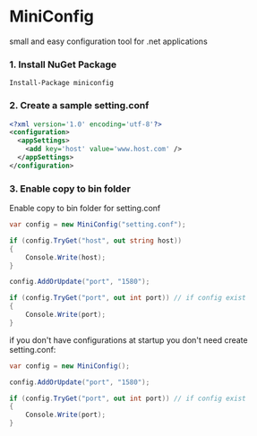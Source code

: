 # MiniConfig
small and easy configuration tool for .net applications

### 1. Install NuGet Package

```
Install-Package miniconfig
```

### 2. Create a sample setting.conf

```xml
<?xml version='1.0' encoding='utf-8'?>
<configuration>
  <appSettings>
    <add key='host' value='www.host.com' />
  </appSettings>
</configuration>
```

### 3. Enable copy to bin folder

Enable copy to bin folder for setting.conf

```csharp
var config = new MiniConfig("setting.conf");

if (config.TryGet("host", out string host))
{
    Console.Write(host);
}

config.AddOrUpdate("port", "1580");

if (config.TryGet("port", out int port)) // if config exist
{
    Console.Write(port);
}
````
if you don't have configurations at startup you don't need create setting.conf:

```c#
var config = new MiniConfig();

config.AddOrUpdate("port", "1580");

if (config.TryGet("port", out int port)) // if config exist
{
    Console.Write(port);
}
```
